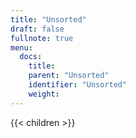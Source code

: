 ```yaml
---
title: "Unsorted"
draft: false
fullnote: true
menu:
  docs:
    title:
    parent: "Unsorted"
    identifier: "Unsorted"
    weight:
---
```


{{< children >}}
